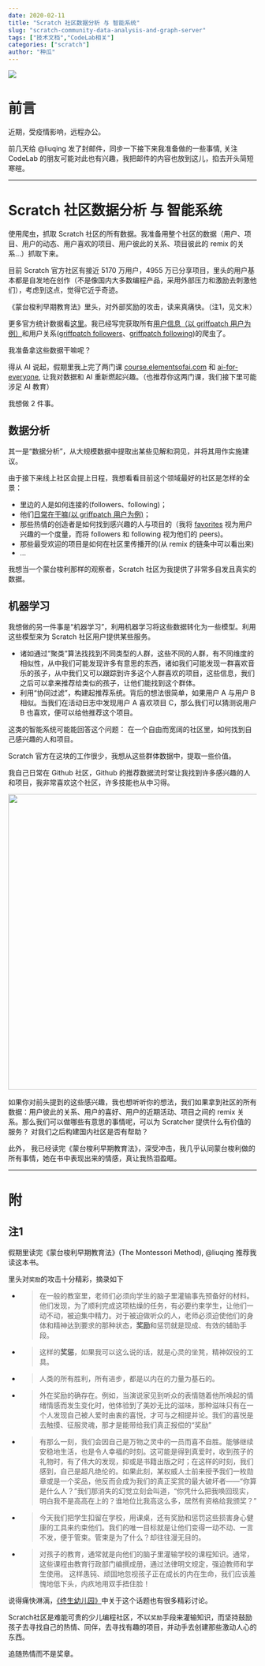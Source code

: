 ```yaml
---
date: 2020-02-11
title: "Scratch 社区数据分析 与 智能系统"
slug: "scratch-community-data-analysis-and-graph-server"
tags: ["技术文档","CodeLab相关"]
categories: ["scratch"]
author: "种瓜"
---
```


<img className="img-responsive" src="/img/scratch_community_homepage.png" />


# 前言

近期，受疫情影响，远程办公。

前几天给 @liuqing 发了封邮件，同步一下接下来我准备做的一些事情, 关注 CodeLab 的朋友可能对此也有兴趣，我把邮件的内容也放到这儿，掐去开头简短寒暄。

<!--truncate-->

---

# Scratch 社区数据分析 与 智能系统

使用爬虫，抓取 Scratch 社区的所有数据。我准备用整个社区的数据（用户、项目、用户的动态、用户喜欢的项目、用户彼此的关系、项目彼此的 remix 的关系…）抓取下来。

目前 Scratch 官方社区有接近 5170 万用户，4955 万已分享项目，里头的用户基本都是自发地在创作（不是像国内大多数编程产品，采用外部压力和激励去刺激他们），考虑到这点，觉得它近乎奇迹。

《蒙台梭利早期教育法》里头，对外部奖励的攻击，读来真痛快。（注1，见文末）

更多官方统计数据看[这里](https://scratch.mit.edu/statistics/)。我已经写完获取所有[用户信息（以 griffpatch 用户为例）](https://scratch.mit.edu/users/griffpatch)和用户关系([griffpatch followers](https://scratch.mit.edu/users/griffpatch/followers/)、[griffpatch following](https://scratch.mit.edu/users/griffpatch/following))的爬虫了。

我准备拿这些数据干嘛呢？

得从 AI 说起，假期里我上完了两门课 [course.elementsofai.com](https://course.elementsofai.com/) 和 [ai-for-everyone](https://www.coursera.org/learn/ai-for-everyone), 让我对数据和 AI 重新燃起兴趣。（也推荐你这两门课，我们接下里可能涉足 AI 教育）

我想做 2 件事。

## 数据分析
其一是“数据分析”，从大规模数据中提取出某些见解和洞见，并将其用作实施建议。

由于接下来线上社区会提上日程，我想看看目前这个领域最好的社区是怎样的全景：

*  里边的人是如何连接的(followers、following)；
*  他们[日常在干嘛(以 griffpatch 用户为例)](https://scratch.mit.edu/messages/ajax/user-activity/?user=griffpatch&max=100)；
*  那些热情的创造者是如何找到感兴趣的人与项目的（我将 [favorites](https://scratch.mit.edu/users/griffpatch/favorites/) 视为用户兴趣的一个度量，而将 followers 和 following 视为他们的 peers)。
*  那些最受欢迎的项目是如何在社区里传播开的(从 remix 的链条中可以看出来)
*  …


我想当一个蒙台梭利那样的观察者，Scratch 社区为我提供了非常多自发且真实的数据。

## 机器学习
我想做的另一件事是“机器学习”，利用机器学习将这些数据转化为一些模型。利用这些模型来为 Scratch 社区用户提供某些服务。

*  诸如通过“聚类”算法找找到不同类型的人群，这些不同的人群，有不同维度的相似性，从中我们可能发现许多有意思的东西，诸如我们可能发现一群喜欢音乐的孩子，从中我们又可以跟踪到许多这个人群喜欢的项目，这些信息，我们之后可以拿来推荐给类似的孩子，让他们能找到这个群体。
*  利用“协同过滤”，构建起推荐系统。背后的想法很简单，如果用户 A 与用户 B 相似。当我们在活动日志中发现用户 A 喜欢项目 C，那么我们可以猜测说用户 B 也喜欢，便可以给他推荐这个项目。

这类的智能系统可能能回答这个问题： 在一个自由而宽阔的社区里，如何找到自己感兴趣的人和项目。

Scratch 官方在这块的工作很少，我想从这些群体数据中，提取一些价值。

我自己日常在 Github 社区，Github 的推荐数据流时常让我找到许多感兴趣的人和项目，我非常喜欢这个社区，许多技能也从中习得。

<img src="/img/github_my_homepage.png" width="600" />

如果你对前头提到的这些感兴趣，我也想听听你的想法，我们如果拿到社区的所有数据：用户彼此的关系、用户的喜好、用户的近期活动、项目之间的 remix 关系。那么我们可以做哪些有意思的事情呢，可以为 Scratcher 提供什么有价值的服务？ 对我们之后构建国内社区是否有帮助？

此外， 我已经读完《蒙台梭利早期教育法》，深受冲击，我几乎认同蒙台梭利做的所有事情，她在书中表现出来的情感，真让我热泪盈眶。


---

# 附

## 注1
假期里读完《蒙台梭利早期教育法》(The Montessori Method), @liuqing 推荐我读这本书。

里头对`奖励`的攻击十分精彩，摘录如下

- >在一般的教室里，老师们必须向学生的脑子里灌输事先预备好的材料。他们发现，为了顺利完成这项枯燥的任务，有必要约束学生，让他们一动不动，被迫集中精力。对于被迫做听众的人，老师必须迫使他们的身体和精神达到要求的那种状态，**奖励**和惩罚就是现成、有效的辅助手段。

- >这样的**奖惩**，如果我可以这么说的话，就是心灵的坐凳，精神奴役的工具。

- >人类的所有胜利，所有进步，都是以内在的力量为基石的。

- >外在奖励的确存在。例如，当演说家见到听众的表情随着他所唤起的情绪情感而发生变化时，他体验到了美妙无比的滋味，那种滋味只有在一个人发现自己被人爱时由衷的喜悦，才可与之相提并论。我们的喜悦是去触摸、征服灵魂，那才是能带给我们真正报偿的“奖励”

- >有那么一刻，我们会因自己是万物之灵中的一员而喜不自胜。能够继续安稳地生活，也是令人幸福的时刻。这可能是得到真爱时，收到孩子的礼物时，有了伟大的发现，抑或是书籍出版之时；在这样的时刻，我们感到，自己是超凡绝伦的。如果此刻，某权威人士前来授予我们一枚勋章或是一个奖品，他反而会成为我们的真正奖赏的最大破坏者——“你算是什么人？”我们那消失的幻觉立刻会叫道，“你凭什么把我唤回现实，明白我不是高高在上的？谁地位比我高这么多，居然有资格给我颁奖？”

- >今天我们把学生扣留在学校，用课桌，还有奖励和惩罚这些损害身心健康的工具来约束他们。我们的唯一目标就是让他们变得一动不动、一言不发，便于管束。管束是为了什么？却往往漫无目的。

- >对孩子的教育，通常就是向他们的脑子里灌输学校的课程知识。通常，这些课程由教育行政部门编撰成册，通过法律明文规定，强迫教师和学生使用。 这样愚钝、顽固地忽视孩子正在成长的内在生命，我们应该羞愧地低下头，内疚地用双手捂住脸！

说得痛快淋漓，[《终生幼儿园》](https://book.douban.com/subject/30285992//)中关于这个话题也有很多精彩讨论。

Scratch社区是难能可贵的少儿编程社区，不以`奖励`手段来灌输知识，而坚持鼓励孩子去寻找自己的热情、同伴，去寻找有趣的项目，并动手去创建那些激动人心的东西。

追随热情而不是奖章。